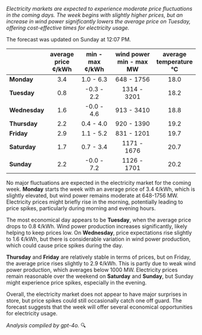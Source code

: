 *Electricity markets are expected to experience moderate price fluctuations in the coming days. The week begins with slightly higher prices, but an increase in wind power significantly lowers the average price on Tuesday, offering cost-effective times for electricity usage.*

The forecast was updated on Sunday at 12:07 PM.

|             | average<br>price<br>¢/kWh | min - max<br>¢/kWh | wind power<br>min - max<br>MW | average<br>temperature<br>°C |
|:-------------|:----------------:|:----------------:|:-------------:|:-------------:|
| **Monday** | 3.4 | 1.0 - 6.3 | 648 - 1756 | 18.0 |
| **Tuesday** | 0.8 | -0.3 - 2.2 | 1314 - 3201 | 18.2 |
| **Wednesday** | 1.6 | -0.0 - 4.6 | 913 - 3410 | 18.8 |
| **Thursday** | 2.2 | 0.4 - 4.0 | 920 - 1390 | 19.2 |
| **Friday** | 2.9 | 1.1 - 5.2 | 831 - 1201 | 19.7 |
| **Saturday** | 1.7 | 0.7 - 3.4 | 1171 - 1676 | 20.7 |
| **Sunday** | 2.2 | -0.0 - 7.2 | 1126 - 1701 | 20.2 |

No major fluctuations are expected in the electricity market for the coming week. **Monday** starts the week with an average price of 3.4 ¢/kWh, which is slightly elevated, but wind power remains moderate at 648-1756 MW. Electricity prices might briefly rise in the morning, potentially leading to price spikes, particularly during morning and evening hours.

The most economical day appears to be **Tuesday**, when the average price drops to 0.8 ¢/kWh. Wind power production increases significantly, likely helping to keep prices low. On **Wednesday**, price expectations rise slightly to 1.6 ¢/kWh, but there is considerable variation in wind power production, which could cause price spikes during the day.

**Thursday** and **Friday** are relatively stable in terms of prices, but on Friday, the average price rises slightly to 2.9 ¢/kWh. This is partly due to weak wind power production, which averages below 1000 MW. Electricity prices remain reasonable over the weekend on **Saturday** and **Sunday**, but Sunday might experience price spikes, especially in the evening.

Overall, the electricity market does not appear to have major surprises in store, but price spikes could still occasionally catch one off guard. The forecast suggests that the week will offer several economical opportunities for electricity usage.

*Analysis compiled by gpt-4o.* 🔍
